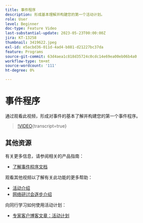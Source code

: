 ```yaml
---
title: 事件程序
description: 形成基本理解并构建您的第一个活动计划。
role: User
level: Beginner
doc-type: Feature Video
last-substantial-update: 2023-05-23T00:00:00Z
jira: KT-13258
thumbnail: 3419622.jpeg
exl-id: e5acbd36-011d-4ad4-b881-d21227bc37da
feature: Programs
source-git-commit: 63d4aea1c818d35724c0cdc14e69ea00eb06b4a0
workflow-type: tm+mt
source-wordcount: '111'
ht-degree: 0%

---
```


# 事件程序

通过观看此视频，形成对事件的基本了解并构建您的第一个事件程序。

>[!VIDEO](https://video.tv.adobe.com/v/3419622/?learn=on){transcript=true}

## 其他资源

有关更多信息，请参阅相关的产品指南：

* [了解事件程序文档](https://experienceleague.adobe.com/docs/marketo/using/product-docs/demand-generation/events/understanding-events/understanding-event-programs.html?lang=en)

观看其他视频以了解有关此功能的更多帮助：
* [活动介绍](https://experienceleague.adobe.com/docs/marketo-learn/tutorials/events/events-watch.html?lang=en)
* [网络研讨会逐步介绍](https://experienceleague.adobe.com/docs/marketo-learn/tutorials/events/webinar-watch.html?lang=en)

向同行学习如何使用活动计划：
* [专家客户博客文章：活动计划](https://nation.marketo.com/t5/product-blogs/marketo-success-series-event-programs/ba-p/299191)
